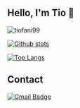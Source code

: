 ## Hello, I'm Tio 👋

<p align=left> <img src=https://komarev.com/ghpvc/?username=tiofani99 alt=tiofani99 /> </p>

[![Github stats](https://github-readme-stats.vercel.app/api?username=tiofani99&show_icons=true&include_all_commits=true&theme=tokyonight)](https://github.com/tiofani99/github-readme-stats)

[![Top Langs](https://github-readme-stats.vercel.app/api/top-langs/?username=tiofani99&layout=compact&theme=tokyonight)](https://github.com/tiofani99/github-readme-stats)

## Contact
[![Gmail Badge](https://img.shields.io/badge/-tiofani03@gmail.com-c14438?style=flat&logo=Gmail&logoColor=white&link=mailto:tiofani03@gmail.com)](mailto:tiofani03@gmail.com) 
